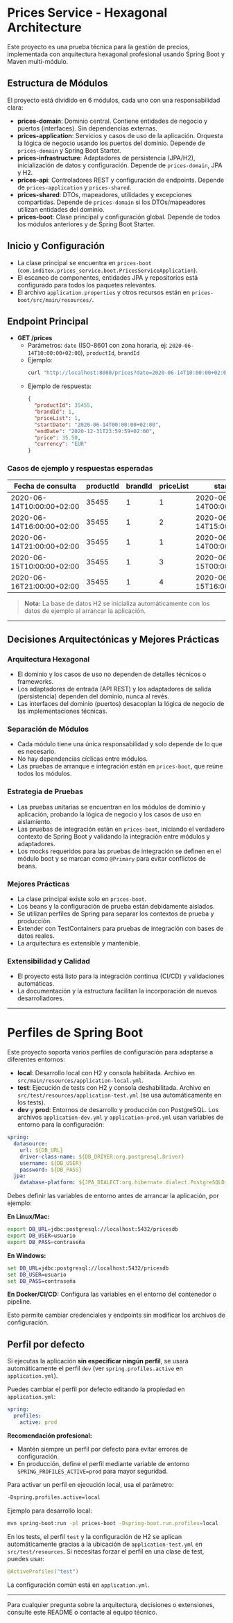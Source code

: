 # Prices Service - Hexagonal Architecture

Este proyecto es una prueba técnica para la gestión de precios, implementada con arquitectura hexagonal profesional usando Spring Boot y Maven multi-módulo.

## Estructura de Módulos

El proyecto está dividido en 6 módulos, cada uno con una responsabilidad clara:

- **prices-domain**: Dominio central. Contiene entidades de negocio y puertos (interfaces). Sin dependencias externas.
- **prices-application**: Servicios y casos de uso de la aplicación. Orquesta la lógica de negocio usando los puertos del dominio. Depende de `prices-domain` y Spring Boot Starter.
- **prices-infrastructure**: Adaptadores de persistencia (JPA/H2), inicialización de datos y configuración. Depende de `prices-domain`, JPA y H2.
- **prices-api**: Controladores REST y configuración de endpoints. Depende de `prices-application` y `prices-shared`.
- **prices-shared**: DTOs, mapeadores, utilidades y excepciones compartidas. Depende de `prices-domain` si los DTOs/mapeadores utilizan entidades del dominio.
- **prices-boot**: Clase principal y configuración global. Depende de todos los módulos anteriores y de Spring Boot Starter.

## Inicio y Configuración

- La clase principal se encuentra en `prices-boot` (`com.inditex.prices_service.boot.PricesServiceApplication`).
- El escaneo de componentes, entidades JPA y repositorios está configurado para todos los paquetes relevantes.
- El archivo `application.properties` y otros recursos están en `prices-boot/src/main/resources/`.

## Endpoint Principal

- **GET /prices**
  - Parámetros: `date` (ISO-8601 con zona horaria, ej: `2020-06-14T10:00:00+02:00`), `productId`, `brandId`
  - Ejemplo:
    ```sh
    curl "http://localhost:8080/prices?date=2020-06-14T10:00:00+02:00&productId=35455&brandId=1"
    ```
  - Ejemplo de respuesta:
    ```json
    {
      "productId": 35455,
      "brandId": 1,
      "priceList": 1,
      "startDate": "2020-06-14T00:00:00+02:00",
      "endDate": "2020-12-31T23:59:59+02:00",
      "price": 35.50,
      "currency": "EUR"
    }
    ```

### Casos de ejemplo y respuestas esperadas

| Fecha de consulta           | productId | brandId | priceList | startDate                | endDate                  | price  | currency |
|----------------------------|-----------|---------|-----------|--------------------------|--------------------------|--------|----------|
| 2020-06-14T10:00:00+02:00  | 35455     | 1       | 1         | 2020-06-14T00:00:00+02:00| 2020-12-31T23:59:59+02:00| 35.50  | EUR      |
| 2020-06-14T16:00:00+02:00  | 35455     | 1       | 2         | 2020-06-14T15:00:00+02:00| 2020-06-14T18:30:00+02:00| 25.45  | EUR      |
| 2020-06-14T21:00:00+02:00  | 35455     | 1       | 1         | 2020-06-14T00:00:00+02:00| 2020-12-31T23:59:59+02:00| 35.50  | EUR      |
| 2020-06-15T10:00:00+02:00  | 35455     | 1       | 3         | 2020-06-15T00:00:00+02:00| 2020-06-15T11:00:00+02:00| 30.50  | EUR      |
| 2020-06-16T21:00:00+02:00  | 35455     | 1       | 4         | 2020-06-15T16:00:00+02:00| 2020-12-31T23:59:59+02:00| 38.95  | EUR      |

> **Nota:** La base de datos H2 se inicializa automáticamente con los datos de ejemplo al arrancar la aplicación.

---

## Decisiones Arquitectónicas y Mejores Prácticas

### Arquitectura Hexagonal
- El dominio y los casos de uso no dependen de detalles técnicos o frameworks.
- Los adaptadores de entrada (API REST) y los adaptadores de salida (persistencia) dependen del dominio, nunca al revés.
- Las interfaces del dominio (puertos) desacoplan la lógica de negocio de las implementaciones técnicas.

### Separación de Módulos
- Cada módulo tiene una única responsabilidad y solo depende de lo que es necesario.
- No hay dependencias cíclicas entre módulos.
- Las pruebas de arranque e integración están en `prices-boot`, que reúne todos los módulos.

### Estrategia de Pruebas
- Las pruebas unitarias se encuentran en los módulos de dominio y aplicación, probando la lógica de negocio y los casos de uso en aislamiento.
- Las pruebas de integración están en `prices-boot`, iniciando el verdadero contexto de Spring Boot y validando la integración entre módulos y adaptadores.
- Los mocks requeridos para las pruebas de integración se definen en el módulo boot y se marcan como `@Primary` para evitar conflictos de beans.

### Mejores Prácticas
- La clase principal existe solo en `prices-boot`.
- Los beans y la configuración de prueba están debidamente aislados.
- Se utilizan perfiles de Spring para separar los contextos de prueba y producción.
- Extender con TestContainers para pruebas de integración con bases de datos reales.
- La arquitectura es extensible y mantenible.

### Extensibilidad y Calidad
- El proyecto está listo para la integración continua (CI/CD) y validaciones automáticas.
- La documentación y la estructura facilitan la incorporación de nuevos desarrolladores.

---

# Perfiles de Spring Boot

Este proyecto soporta varios perfiles de configuración para adaptarse a diferentes entornos:

- **local**: Desarrollo local con H2 y consola habilitada. Archivo en `src/main/resources/application-local.yml`.
- **test**: Ejecución de tests con H2 y consola deshabilitada. Archivo en `src/test/resources/application-test.yml` (se usa automáticamente en los tests).
- **dev** y **prod**: Entornos de desarrollo y producción con PostgreSQL. Los archivos `application-dev.yml` y `application-prod.yml` usan variables de entorno para la configuración:

```yaml
spring:
  datasource:
    url: ${DB_URL}
    driver-class-name: ${DB_DRIVER:org.postgresql.Driver}
    username: ${DB_USER}
    password: ${DB_PASS}
  jpa:
    database-platform: ${JPA_DIALECT:org.hibernate.dialect.PostgreSQLDialect}
```

Debes definir las variables de entorno antes de arrancar la aplicación, por ejemplo:

**En Linux/Mac:**
```sh
export DB_URL=jdbc:postgresql://localhost:5432/pricesdb
export DB_USER=usuario
export DB_PASS=contraseña
```

**En Windows:**
```cmd
set DB_URL=jdbc:postgresql://localhost:5432/pricesdb
set DB_USER=usuario
set DB_PASS=contraseña
```

**En Docker/CI/CD:**
Configura las variables en el entorno del contenedor o pipeline.

Esto permite cambiar credenciales y endpoints sin modificar los archivos de configuración.

## Perfil por defecto

Si ejecutas la aplicación **sin especificar ningún perfil**, se usará automáticamente el perfil `dev` (ver `spring.profiles.active` en `application.yml`).

Puedes cambiar el perfil por defecto editando la propiedad en `application.yml`:
```yaml
spring:
  profiles:
    active: prod
```

**Recomendación profesional:**
- Mantén siempre un perfil por defecto para evitar errores de configuración.
- En producción, define el perfil mediante variable de entorno `SPRING_PROFILES_ACTIVE=prod` para mayor seguridad.

Para activar un perfil en ejecución local, usa el parámetro:

```sh
-Dspring.profiles.active=local
```

Ejemplo para desarrollo local:
```sh
mvn spring-boot:run -pl prices-boot -Dspring-boot.run.profiles=local
```

En los tests, el perfil `test` y la configuración de H2 se aplican automáticamente gracias a la ubicación de `application-test.yml` en `src/test/resources`. Si necesitas forzar el perfil en una clase de test, puedes usar:
```java
@ActiveProfiles("test")
```

La configuración común está en `application.yml`.

---

Para cualquier pregunta sobre la arquitectura, decisiones o extensiones, consulte este README o contacte al equipo técnico.
